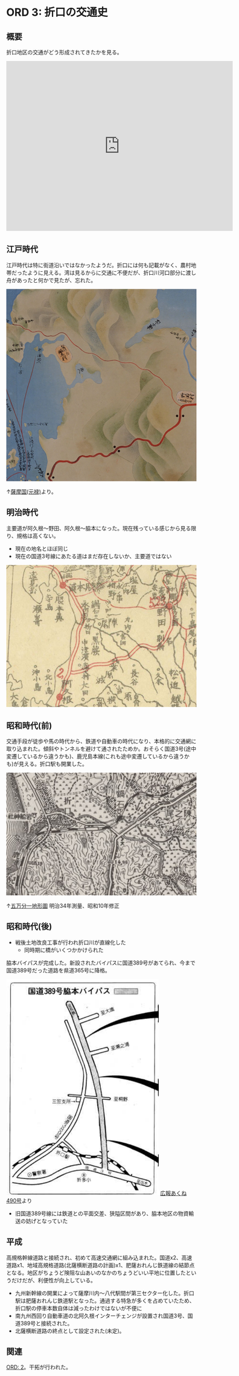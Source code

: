 # ORD 3: 折口の交通史

## 概要

折口地区の交通がどう形成されてきたかを見る。

<iframe src="https://www.google.com/maps/embed?pb=!1m14!1m12!1m3!1d10866.942048315324!2d130.22276767221672!3d32.05931611947014!2m3!1f0!2f0!3f0!3m2!1i1024!2i768!4f13.1!5e0!3m2!1sen!2sjp!4v1707670312273!5m2!1sen!2sjp" width="600" height="450" style="border:0;" allowfullscreen="" loading="lazy" referrerpolicy="no-referrer-when-downgrade"></iframe>

## 江戸時代

江戸時代は特に街道沿いではなかったようだ。折口には何も記載がなく、農村地帯だったように見える。湾は見るからに交通に不便だが、折口川河口部分に渡し舟があったと何かで見たが、忘れた。

![image](./images/20240211road.png)

↑[薩摩国(元禄)](https://www.digital.archives.go.jp/DAS/pickup/view/detail/detailArchives/0301000000/0000000231/00)より。

## 明治時代

主要道が阿久根〜野田、阿久根〜脇本になった。現在残っている感じから見る限り、規格は高くない。

- 現在の地名とほぼ同じ
- 現在の国道3号線にあたる道はまだ存在しないか、主要道ではない

![image](./images/20240211saikai.png)

## 昭和時代(前)

交通手段が徒歩や馬の時代から、鉄道や自動車の時代になり、本格的に交通網に取り込まれた。傾斜やトンネルを避けて通されたためか。おそらく国道3号(途中変遷しているから違うかも)、鹿児島本線(これも途中変遷しているから違うかも)が見える。折口駅も開業した。

![image](./images/20231202showa.png)

↑[五万分一地形圖](https://purl.stanford.edu/kq741wk9448) 明治34年測量、昭和10年修正

## 昭和時代(後)

- 戦後土地改良工事が行われ折口川が直線化した
  - 同時期に橋がいくつかかけられた

脇本バイパスが完成した。新設されたバイパスに国道389号があてられ、今まで国道389号だった道路を県道365号に降格。

![image](./images/20231203route.png) [広報あくね490号](https://www.city.akune.lg.jp/material/files/group/67/kohoS6211.pdf)より

- 旧国道389号線には鉄道との平面交差、狭隘区間があり、脇本地区の物資輸送の妨げとなっていた

## 平成

高規格幹線道路と接続され、初めて高速交通網に組み込まれた。国道x2、高速道路x1、地域高規格道路(北薩横断道路の計画)x1、肥薩おれんじ鉄道線の結節点となる。地区がちょうど険阻な山あいのなかのちょうどいい平地に位置したというだけだが、利便性が向上している。

- 九州新幹線の開業によって薩摩川内〜八代駅間が第三セクター化した。折口駅は肥薩おれんじ鉄道駅となった。通過する特急が多くを占めていたため、折口駅の停車本数自体は減ったわけではないが不便に
- 南九州西回り自動車道の北阿久根インターチェンジが設置され国道3号、国道389号と接続された。
- 北薩横断道路の終点として設定された(未定)。

## 関連

[ORD: 2](./2.md)。干拓が行われた。
